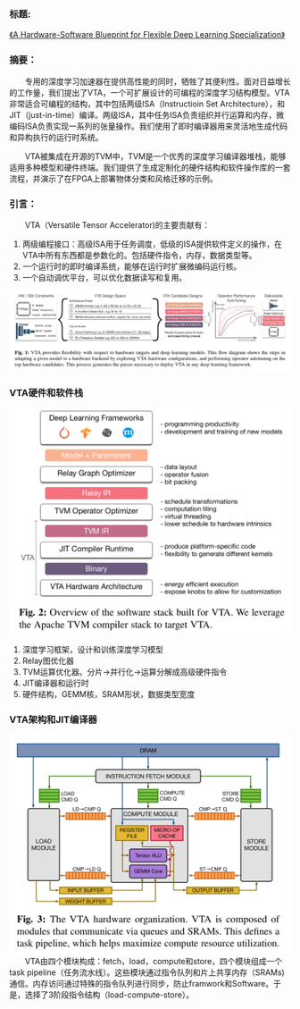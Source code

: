 ### 标题:
[《A Hardware-Software Blueprint for Flexible Deep Learning Specialization》](papers/blueprint.pdf)
### 摘要：
&emsp;&emsp;专用的深度学习加速器在提供高性能的同时，牺牲了其便利性。面对日益增长的工作量，我们提出了VTA，一个可扩展设计的可编程的深度学习结构模型。VTA非常适合可编程的结构，其中包括两级ISA（Instructioin Set Architecture），和JIT（just-in-time）编译。两级ISA，其中任务ISA负责组织并行运算和内存，微编码ISA负责实现一系列的张量操作。我们使用了即时编译器用来灵活地生成代码和异构执行的运行时系统。

&emsp;&emsp;VTA被集成在开源的TVM中，TVM是一个优秀的深度学习编译器堆栈，能够适用多种模型和硬件终端。我们提供了生成定制化的硬件结构和软件操作库的一套流程，并演示了在FPGA上部署物体分类和风格迁移的示例。
### 引言：
&emsp;&emsp;VTA（Versatile Tensor Accelerator)的主要贡献有：

1. 两级编程接口：高级ISA用于任务调度，低级的ISA提供软件定义的操作，在VTA中所有东西都是参数化的。包括硬件指令，内存，数据类型等。
2. 一个运行时的即时编译系统，能够在运行时扩展微编码运行核。
3. 一个自动调优平台，可以优化数据读写和复用。

![](images/vta_autotuing.png)

### VTA硬件和软件栈
![](images/vta_software_stack.png)
1. 深度学习框架，设计和训练深度学习模型
2. Relay图优化器
3. TVM运算优化器。分片->并行化->运算分解成高级硬件指令
4. JIT编译器和运行时
5. 硬件结构，GEMM核，SRAM形状，数据类型宽度
### VTA架构和JIT编译器
![](images/vta_hardware.png)
&emsp;&emsp;VTA由四个模块构成：fetch，load，compute和store，四个模块组成一个task pipeline（任务流水线）。这些模块通过指令队列和片上共享内存（SRAMs)通信。内存访问通过特殊的指令队列进行同步，防止framwork和Software。于是，选择了3阶段指令结构（load-compute-store）。
